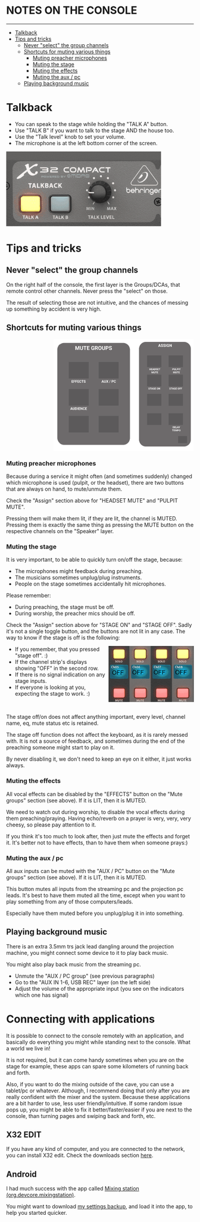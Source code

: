 <h1>NOTES ON THE CONSOLE</h1>
<hr>

<!-- TOC -->
* [Talkback](#talkback)
* [Tips and tricks](#tips-and-tricks)
  * [Never "select" the group channels](#never-select-the-group-channels)
  * [Shortcuts for muting various things](#shortcuts-for-muting-various-things)
    * [Muting preacher microphones](#muting-preacher-microphones)
    * [Muting the stage](#muting-the-stage)
    * [Muting the effects](#muting-the-effects)
    * [Muting the aux / pc](#muting-the-aux--pc)
  * [Playing background music](#playing-background-music)
<!-- TOC -->


# Talkback


 * You can speak to the stage while holding the "TALK A" button.
 * Use "TALK B" if you want to talk to the stage AND the house too.
 * Use the "Talk level" knob to set your volume.
 * The microphone is at the left bottom corner of the screen.
 
<img alt="" src="assets/console/talkback.png"  height="200">

# Tips and tricks
## Never "select" the group channels

On the right half of the console, the first layer is the Groups/DCAs, that remote control other channels.
Never press the "select" on those.

The result of selecting those are not intuitive, and the chances of messing up something by accident is very high.

<div style="page-break-after: always;"></div>

## Shortcuts for muting various things

<img alt="" src="assets/console/assigns.png"  align="right" style="float:right" height="300">
<img alt="" src="assets/console/mutes.png"  align="right" style="float:right" height="300">

<br clear="right" style="clear:right"/>

### Muting preacher microphones

Because during a service it might often (and sometimes suddenly) changed which microphone is used (pulpit, or the headset), there are two buttons that are always on hand, to mute/unmute them.

Check the "Assign" section above for "HEADSET MUTE" and "PULPIT MUTE".

Pressing them will make them lit, if they are lit, the channel is MUTED.
Pressing them is exactly the same thing as pressing the MUTE button on the respective channels on the "Speaker" layer.

### Muting the stage


It is very important, to be able to quickly turn on/off the stage, because: 

 * The microphones might feedback during preaching.
 * The musicians sometimes unplug/plug instruments.
 * People on the stage sometimes accidentally hit microphones.

<div style="page-break-after: always;"></div>

Please remember:

 * During preaching, the stage must be off.
 * During worship, the preacher mics should be off.


Check the "Assign" section above for "STAGE ON" and "STAGE OFF".
Sadly it's not a single toggle button, and the buttons are not lit in any case.
The way to know if the stage is off is the following:

<img alt="" src="assets/console/stage_off.png"  align="right" style="float:right" height="150">

 * If you remember, that you pressed "stage off". :)
 * If the channel strip's displays showing "OFF" in the second row.
 * If there is no signal indication on any stage inputs.
 * If everyone is looking at you, expecting the stage to work. :)

<br clear="right" style="clear:right"/>

The stage off/on does not affect anything important, every level, channel name, eq, mute status etc is retained.

The stage off function does not affect the keyboard, as it is rarely messed with. It is not a source of feedback, and sometimes during the end of the preaching someone might start to play on it. 

By never disabling it, we don't need to keep an eye on it either, it just works always.


### Muting the effects

All vocal effects can be disabled by the "EFFECTS" button on the "Mute groups" section (see above). If it is LIT, then it is MUTED.

We need to watch out during worship, to disable the vocal effects during them preaching/praying. Having echo/reverb on a prayer is very, very, very cheesy, so please pay attention to it.

If you think it's too much to look after, then just mute the effects and forget it. It's better not to have effects, than to have them when someone prays:)

### Muting the aux / pc

All aux inputs can be muted with the  "AUX / PC" button on the "Mute groups" section (see above). If it is LIT, then it is MUTED.

This button mutes all inputs from the streaming pc and the projection pc leads. It's best to have them muted all the time, except when you want to play something from any of those computers/leads. 

Especially have them muted before you unplug/plug it in into something.

<div style="page-break-after: always;"></div>

## Playing background music

There is an extra 3.5mm trs jack lead dangling around the projection machine, you might connect some device to it to play back music.

You might also play back music from the streaming pc.

 * Unmute the "AUX / PC group" (see previous paragraphs)
 * Go to the "AUX IN 1-6, USB REC" layer (on the left side)
 * Adjust the volume of the appropriate input (you see on the indicators which one has signal)



# Connecting with applications

It is possible to connect to the console remotely with an application, and basically do everything you might while standing next to the console. What a world we live in!

It is not required, but it can come handy sometimes when you are on the stage for example, 
these apps can spare some kilometers of running back and forth.

Also, if you want to do the mixing outside of the cave, you can use a tablet/pc or whatever.
Although, I recommend doing that only after you are really confident with the mixer and the system. Because these applications are a bit harder to use, less user friendly/intuitive. If some random issue pops up, you might be able to fix it better/faster/easier if you are next to the console, than turning pages and swiping back and forth, etc.


## X32 EDIT

If you have any kind of computer, and you are connected to the network, you can install X32 edit. Check the downloads section [here](https://www.behringer.com/product.html?modelCode=P0AAP).


## Android

I had much success with the app called [Mixing station (org.devcore.mixingstation)](https://play.google.com/store/apps/details?id=org.devcore.mixingstation).

You might want to download [my settings backup](assets/console/files/android_mixingstation_settings_backup.msz), and load it into the app, to help you started quicker.














